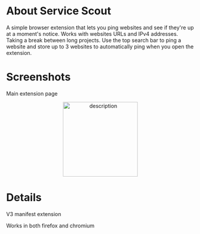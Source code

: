 # About Service Scout

A simple browser extension that lets you ping websites and see if they're up at a moment's notice. Works with websites URLs and IPv4 addresses. Taking a break between long projects. Use the top search bar to ping a website and store up to 3 websites to automatically ping when you open the extension.

# Screenshots
Main extension page<br>
<p align="center">
  <img src="https://github.com/user-attachments/assets/52b6824e-cc07-408d-aa1d-737c0fd93572" alt="description" width="200">
</p>

# Details
V3 manifest extension

Works in both firefox and chromium
